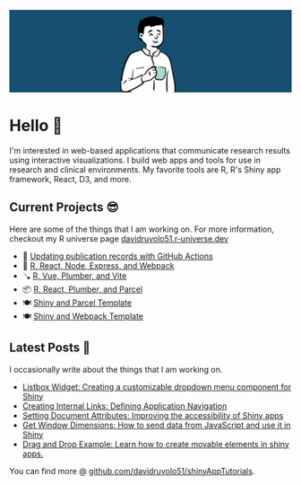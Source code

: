 
![davidruvolo51 profile](https://raw.githubusercontent.com/davidruvolo51/davidruvolo51/main/static/davidruvolo51.png)

# Hello 👋

I'm interested in web-based applications that communicate research results using interactive visualizations. I build web apps and tools for use in research and clinical environments. My favorite tools are R, R's Shiny app framework, React, D3, and more.

## Current Projects 😎

Here are some of the things that I am working on. For more information, checkout my R universe page [davidruvolo51.r-universe.dev](https://davidruvolo51.r-universe.dev)

- 📖 [Updating publication records with GitHub Actions](https://github.com/davidruvolo51/update-publications-workflow)
- 🚂 [R, React, Node, Express, and Webpack](https://github.com/davidruvolo51/r-react-demo)
- 🪠 [R, Vue, Plumber, and Vite](https://github.com/davidruvolo51/r-vue-app)
- 📦 [R, React, Plumber, and Parcel](https://github.com/davidruvolo51/r-plumber-app)
- 🍽 [Shiny and Parcel Template](https://github.com/davidruvolo51/shiny-parcel-template)
- 🍽 [Shiny and Webpack Template](https://github.com/davidruvolo51/shiny-webpack-template)

## Latest Posts 📓

I occasionally write about the things that I am working on.

<!-- BlogPosts: start --->
- [Listbox Widget: Creating a customizable dropdown menu component for Shiny](https://davidruvolo51.github.io/shinytutorials/tutorials/listbox-widget/)
- [Creating Internal Links: Defining Application Navigation](https://davidruvolo51.github.io/shinytutorials/tutorials/shiny-link/)
- [Setting Document Attributes: Improving the accessibility of Shiny apps](https://davidruvolo51.github.io/shinytutorials/tutorials/setting-html-attributes/)
- [Get Window Dimensions: How to send data from JavaScript and use it in Shiny](https://davidruvolo51.github.io/shinytutorials/tutorials/get-window-dims/)
- [Drag and Drop Example: Learn how to create movable elements in shiny apps.](https://davidruvolo51.github.io/shinytutorials/tutorials/drag-and-drop/)
<!-- BlogPosts: end --->

You can find more @ [github.com/davidruvolo51/shinyAppTutorials](https://github.com/davidruvolo51/shinyAppTutorials).
